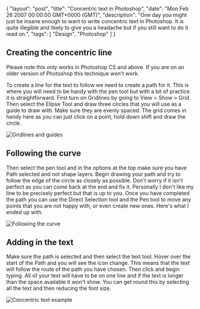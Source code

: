 {
  "layout": "post",
  "title": "Concentric text in Photoshop",
  "date": "Mon Feb 26 2007 00:00:00 GMT+0000 (GMT)",
  "description": "One day you might just be insane enough to want to write concentric text in Photoshop. It is quite illegible and likely to give you a headache but if you still want to do it read on.",
  "tags": [
    "Design",
    "Photoshop"
  ]
}

## Creating the concentric line

Please note this only works in Photoshop CS and above. If you are on an older version of Photoshop this technique won't work.

To create a line for the text to follow we need to create a path for it. This is where you will need to be handy with the pen tool but with a bit of practice it is straightforward. First turn on Gridlines by going to View > Show > Grid. Then select the Elipse Tool and draw three circles that you will use as a guide to draw with. Make sure they are evenly spaced. The grid comes in handy here as you can just click on a point, hold down shift and draw the circle.

![Gridlines and guides][1] 

## Following the curve

Then select the pen tool and in the options at the top make sure you have Path selected and not shape layers. Begin drawing your path and try to follow the edge of the circle as closely as possible. Don't worry if it isn't perfect as you can come back at the end and fix it. Personally I don't like my line to be precisely perfect but that is up to you. Once you have completed the path you can use the Direct Selection tool and the Pen tool to move any points that you are not happy with, or even create new ones. Here's what I ended up with.

![Following the curve][2] 

## Adding in the text

Make sure the path is selected and then select the text tool. Hover over the start of the Path and you will see the icon change. This means that the text will follow the route of the path you have chosen. Then click and begin typing. All of your text will have to be on one line and if the text is longer than the space available it won't show. You can get round this by selecting all the text and then reducing the font size.

![Concentric text example][3]

 [1]: http://shapeshed.com/images/articles/guide.png 
 [2]: http://shapeshed.com/images/articles/guide_paths.png 
 [3]: http://shapeshed.com/images/articles/concentric_text.png 
